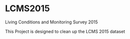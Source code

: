 # LCMS2015
Living Conditions and Monitoring Survey 2015

This Project is designed to clean up the LCMS 2015 dataset